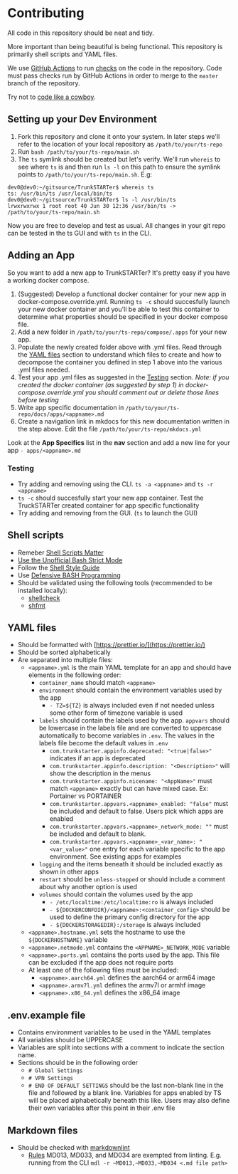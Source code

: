 # Contributing

All code in this repository should be neat and tidy.

More important than being beautiful is being functional. This repository is primarily shell scripts and YAML files.

We use [GitHub Actions](https://github.com/jodfie/TrunkSTARTer/actions) to run [checks](https://github.com/jodfie/TrunkSTARTer/tree/master/.github/workflows) on the code in the repository. Code must pass checks run by GitHub Actions in order to merge to the `master` branch of the repository.

Try not to [code like a cowboy](https://en.wikipedia.org/wiki/Cowboy_coding).

## Setting up your Dev Environment

1. Fork this repository and clone it onto your system. In later steps we'll refer to the location of your local repository as `/path/to/your/ts-repo`
1. Run `bash /path/to/your/ts-repo/main.sh`
1. The `ts` symlink should be created but let's verify. We'll run `whereis` to see where `ts` is and then run `ls -l` on this path to ensure the symlink points to `/path/to/your/ts-repo/main.sh`. E.g:

```
dev0@dev0:~/gitsource/TrunkSTARTer$ whereis ts
ts: /usr/bin/ts /usr/local/bin/ts
dev0@dev0:~/gitsource/TrunkSTARTer$ ls -l /usr/bin/ts
lrwxrwxrwx 1 root root 40 Jun 30 12:36 /usr/bin/ts -> /path/to/your/ts-repo/main.sh
```

Now you are free to develop and test as usual. All changes in your git repo can be tested in the ts GUI and with `ts` in the CLI.

## Adding an App

So you want to add a new app to TrunkSTARTer? It's pretty easy if you have a working docker compose.

1. (Suggested) Develop a functional docker container for your new app in docker-compose.override.yml. Running `ts -c` should succesfully launch your new docker container and you'll be able to test this container to determine what properties should be specified in your docker compose file.
1. Add a new folder in `/path/to/your/ts-repo/compose/.apps` for your new app.
1. Populate the newly created folder above with .yml files. Read through the [YAML files](#YAML-files) section to understand which files to create and how to decompose the container you defined in step 1 above into the various .yml files needed.
1. Test your app .yml files as suggested in the [Testing](#Testing) section. _Note: if you created the docker container (as suggested by step 1) in docker-compose.override.yml you should comment out or delete those lines before testing_
1. Write app specific documentation in `/path/to/your/ts-repo/docs/apps/<appname>.md`
1. Create a navigation link in mkdocs for this new documentation written in the step above. Edit the file `/path/to/your/ts-repo/mkdocs.yml`

Look at the **App Specifics** list in the **nav** section and add a new line for your app `- apps/<appname>.md`

### Testing

- Try adding and removing using the CLI. `ts -a <appname>` and `ts -r <appname>`
- `ts -c` should succesfully start your new app container. Test the TruckSTARTer created container for app specific functionality
- Try adding and removing from the GUI. (`ts` to launch the GUI)

## Shell scripts

- Remeber [Shell Scripts Matter](https://dev.to/thiht/shell-scripts-matter)
- [Use the Unofficial Bash Strict Mode](http://redsymbol.net/articles/unofficial-bash-strict-mode/)
- Follow the [Shell Style Guide](https://google.github.io/styleguide/shell.xml)
- Use [Defensive BASH Programming](https://web.archive.org/web/20180917174959/http://www.kfirlavi.com/blog/2012/11/14/defensive-bash-programming/)
- Should be validated using the following tools (recommended to be installed locally):
  - [shellcheck](https://github.com/koalaman/shellcheck)
  - [shfmt](https://github.com/mvdan/sh)

## YAML files

- Should be formatted with [https://prettier.io/](https://prettier.io/)
- Should be sorted alphabetically
- Are separated into multiple files:
  - `<appname>.yml` is the main YAML template for an app and should have elements in the following order:
    - `container_name` should match `<appname>`
    - `environment` should contain the environment variables used by the app
      - `- TZ=${TZ}` is always included even if not needed unless some other form of timezone variable is used
    - `labels` should contain the labels used by the app. `appvars` should be lowercase in the labels file and are converted to uppercase automatically to become variables in `.env`. The values in the labels file become the default values in `.env`
      - `com.trunkstarter.appinfo.deprecated: "<true|false>"` indicates if an app is deprecated
      - `com.trunkstarter.appinfo.description: "<Description>"` will show the description in the menus
      - `com.trunkstarter.appinfo.nicename: "<AppName>"` must match `<appname>` exactly but can have mixed case. Ex: Portainer vs PORTAINER
      - `com.trunkstarter.appvars.<appname>_enabled: "false"` must be included and default to false. Users pick which apps are enabled
      - `com.trunkstarter.appvars.<appname>_network_mode: ""` must be included and default to blank.
      - `com.trunkstarter.appvars.<appname>_<var_name>: "<var_value>"` one entry for each variable specific to the app environment. See existing apps for examples
    - `logging` and the items beneath it should be included exactly as shown in other apps
    - `restart` should be `unless-stopped` or should include a comment about why another option is used
    - `volumes` should contain the volumes used by the app
      - `- /etc/localtime:/etc/localtime:ro` is always included
      - `- ${DOCKERCONFDIR}/<appname>:<container_config>` should be used to define the primary config directory for the app
      - `- ${DOCKERSTORAGEDIR}:/storage` is always included
  - `<appname>.hostname.yml` sets the hostname to use the `${DOCKERHOSTNAME}` variable
  - `<appname>.netmode.yml` contains the `<APPNAME>_NETWORK_MODE` variable
  - `<appname>.ports.yml` contains the ports used by the app. This file can be excluded if the app does not require ports
  - At least one of the following files must be included:
    - `<appname>.aarch64.yml` defines the aarch64 or arm64 image
    - `<appname>.armv7l.yml` defines the armv7l or armhf image
    - `<appname>.x86_64.yml` defines the x86_64 image

## .env.example file

- Contains environment variables to be used in the YAML templates
- All variables should be UPPERCASE
- Variables are split into sections with a comment to indicate the section name.
- Sections should be in the following order
  - `# Global Settings`
  - `# VPN Settings`
  - `# END OF DEFAULT SETTINGS` should be the last non-blank line in the file and followed by a blank line. Variables for apps enabled by TS will be placed alphabetically beneath this like. Users may also define their own variables after this point in their .env file

## Markdown files

- Should be checked with [markdownlint](https://github.com/markdownlint/markdownlint)
  - [Rules](https://github.com/markdownlint/markdownlint/blob/master/docs/RULES.md#rules) MD013, MD033, and MD034 are exempted from linting. E.g. running from the CLI `mdl -r ~MD013,~MD033,~MD034 <.md file path>`
